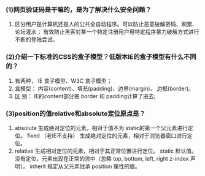 ### (1)网页验证码是干嘛的，是为了解决什么安全问题？
1. 区分用户是计算机还是人的公共全自动程序。可以防止恶意破解密码、刷票、论坛灌水； 有效防止黑客对某一个特定注册用户用特定程序暴力破解方式进行不断的登陆尝试。
### (2)介绍一下标准的CSS的盒子模型？低版本IE的盒子模型有什么不同的？
1. 有两种， IE 盒子模型、W3C 盒子模型； 
2. 盒模型： 内容(content)、填充(padding)、边界(margin)、 边框(border)。
3. 区 别： IE的content部分把 border 和 padding计算了进去;
### (3)position的值relative和absolute定位原点是？
1. absolute 生成绝对定位的元素，相对于值不为 static的第一个父元素进行定位。 fixed （老IE不支持） 生成绝对定位的元素，相对于浏览器窗口进行定位。 
2. relative 生成相对定位的元素，相对于其正常位置进行定位。 static 默认值。没有定位，元素出现在正常的流中（忽略 top, bottom, left, right z-index 声明）。 inherit 规定从父元素继承 position 属性的值。